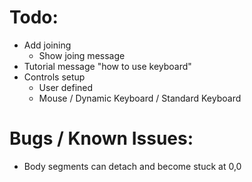 # Todo:

-   Add joining
    -   Show joing message
-   Tutorial message "how to use keyboard"
-   Controls setup
    -   User defined
    -   Mouse / Dynamic Keyboard / Standard Keyboard

# Bugs / Known Issues:

-   Body segments can detach and become stuck at 0,0
